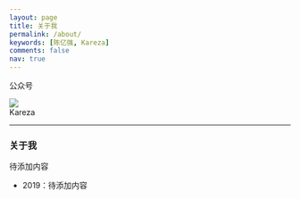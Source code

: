 ```yaml
---
layout: page
title: 关于我
permalink: /about/
keywords: [陈亿强, Kareza]
comments: false
nav: true
---
```


<style>
.about-books {display: inline-block; margin-right:20px; }
.about-books img {height: 250px; box-shadow: 0 0px 4px #bbb}
</style>

公众号
</br>
<div class="qrcode qrcode2">
	<img class="qrcode_lt" src="/misc/getqrcode?fakeid=3575368331&amp;token=692266374">
	<div class="qrcode_rt">
		<div class="qrcode_rt_logo"></div>
		<div class="qrcode_rt_name">
			<i class="qrcode_rt_search"></i>
			<span class="qrcode_rt_text">
			Kareza
			</span> 
		</div>
	</div>
</div>

----

### 关于我

待添加内容

- 2019：待添加内容
